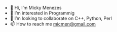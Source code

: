 - 👋 Hi, I’m Micky Menezes
- 👀 I’m interested in Programmig
- 💞️ I’m looking to collaborate on C++, Python, Perl
- 📫 How to reach me micmen@gmail.com

<!---
mimenezes/mimenezes is a ✨ special ✨ repository because its `README.md` (this file) appears on your GitHub profile.
You can click the Preview link to take a look at your changes.
--->
